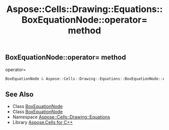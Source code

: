 ﻿---
title: Aspose::Cells::Drawing::Equations::BoxEquationNode::operator= method
linktitle: operator=
second_title: Aspose.Cells for C++ API Reference
description: 'Aspose::Cells::Drawing::Equations::BoxEquationNode::operator= method. operator= in C++.'
type: docs
weight: 300
url: /cpp/aspose.cells.drawing.equations/boxequationnode/operator_asm/
---
## BoxEquationNode::operator= method


operator=

```cpp
BoxEquationNode & Aspose::Cells::Drawing::Equations::BoxEquationNode::operator=(const BoxEquationNode &src)
```

## See Also

* Class [BoxEquationNode](../)
* Class [BoxEquationNode](../)
* Namespace [Aspose::Cells::Drawing::Equations](../../)
* Library [Aspose.Cells for C++](../../../)
